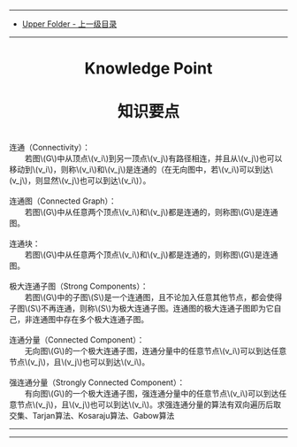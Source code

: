 --------
* [Upper Folder - 上一级目录](../../)

--------

<div>
<h1 align="center">Knowledge Point</h1>
<h1 align="center">知识要点</h1>
<br>
连通（Connectivity）： <br>
&emsp;&emsp;若图\(G\)中从顶点\(v_i\)到另一顶点\(v_j\)有路径相连，并且从\(v_j\)也可以移动到\(v_i\)，则称\(v_i\)和\(v_j\)是连通的（在无向图中，若\(v_i\)可以到达\(v_j\)，则显然\(v_j\)也可以到达\(v_i\)）。 <br>
<br>
连通图（Connected Graph）： <br>
&emsp;&emsp;若图\(G\)中从任意两个顶点\(v_i\)和\(v_j\)都是连通的，则称图\(G\)是连通图。 <br>
<br>
连通块： <br>
&emsp;&emsp;若图\(G\)中从任意两个顶点\(v_i\)和\(v_j\)都是连通的，则称图\(G\)是连通图。 <br>
<br>
极大连通子图（Strong Components）： <br>
&emsp;&emsp;若图\(G\)中的子图\(S\)是一个连通图，且不论加入任意其他节点，都会使得子图\(S\)不再连通，则称\(S\)为极大连通子图。连通图的极大连通子图即为它自己，非连通图中存在多个极大连通子图。 <br>
<br>
连通分量（Connected Component）： <br>
&emsp;&emsp;无向图\(G\)的一个极大连通子图，连通分量中的任意节点\(v_i\)可以到达任意节点\(v_j\)，且\(v_j\)也可以到达\(v_i\)。 <br>
<br>
强连通分量（Strongly Connected Component）： <br>
&emsp;&emsp;有向图\(G\)的一个极大连通子图，强连通分量中的任意节点\(v_i\)可以到达任意节点\(v_j\)，且\(v_j\)也可以到达\(v_i\)。求强连通分量的算法有双向遍历后取交集、Tarjan算法、Kosaraju算法、Gabow算法 <br>
</div>

--------
--------
